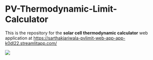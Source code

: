 # PV-Thermodynamic-Limit-Calculator

This is the repository for the **solar cell thermodynamic calculator** web application at https://sarthakjariwala-pvlimit-web-app-app-k0dl22.streamlitapp.com/

![](SQCalculator-Demo.gif)
